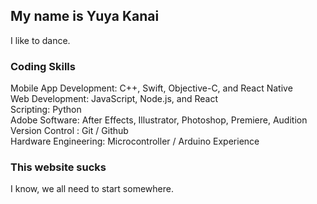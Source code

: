 ## My name is Yuya Kanai

I like to dance.

### Coding Skills

Mobile App Development: C++, Swift, Objective-C, and React Native<br>
Web Development: JavaScript, Node.js, and React<br>
Scripting: Python<br>
Adobe Software: After Effects, Illustrator, Photoshop, Premiere, Audition<br>
Version Control : Git / Github	<br>
Hardware Engineering: Microcontroller / Arduino Experience<br>


### This website sucks

I know, we all need to start somewhere.
